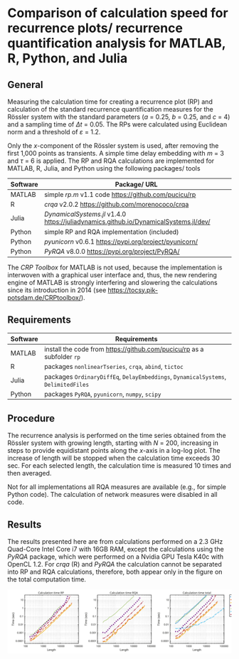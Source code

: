 # Comparison of calculation speed for recurrence plots/ recurrence quantification analysis for MATLAB, R, Python, and Julia

## General

Measuring the calculation time for creating a recurrence plot (RP)
and calculation of the standard recurrence quantification measures
for the Rössler system with the standard parameters (_a_ = 0.25, _b_ = 0.25, and _c_ = 4)
and a sampling time of _Δt_ = 0.05.
The RPs were calculated using Euclidean norm and a threshold of _ε_ = 1.2.

Only the _x_-component of the Rössler system is used, after removing the first 1,000
points as transients. A simple time delay embedding with _m_ = 3 and _τ_ = 6
is applied.
The RP and RQA calculations are implemented for MATLAB, R,
Julia, and Python using the following packages/ tools

Software | Package/ URL
---------|-------------
MATLAB   | simple _rp.m_ v1.1 code <https://github.com/pucicu/rp>
R        | _crqa_ v2.0.2 <https://github.com/morenococo/crqa>
Julia    | _DynamicalSystems.jl_ v1.4.0 <https://juliadynamics.github.io/DynamicalSystems.jl/dev/>
Python   | simple RP and RQA implementation (included)
Python   | _pyunicorn_ v0.6.1 <https://pypi.org/project/pyunicorn/>
Python   | _PyRQA_ v8.0.0 <https://pypi.org/project/PyRQA/>

The _CRP Toolbox_ for MATLAB is not used,
because the implementation is interwoven with a graphical user interface and, thus,
the new rendering engine of MATLAB is strongly interfering and slowering
the calculations since its introduction
in 2014 (see <https://tocsy.pik-potsdam.de/CRPtoolbox/>).

## Requirements

Software | Requirements
---------|--------------
MATLAB   | install the code from <https://github.com/pucicu/rp> as a subfolder `rp`
R        | packages `nonlinearTseries`, `crqa`, `abind`, `tictoc`
Julia    | packages `OrdinaryDiffEq`, `DelayEmbeddings`, `DynamicalSystems`, `DelimitedFiles`
Python   | packages `PyRQA`, `pyunicorn`, `numpy`, `scipy`

## Procedure

The recurrence analysis is performed on the time series obtained from the
Rössler system with growing length,
starting with _N_ = 200, increasing in steps to provide equidistant points along the
_x_-axis in a log-log plot. The increase of length will be stopped when the calculation time
exceeds 30 sec. For each selected length, the calculation time is measured
10 times and then averaged.

Not for all implementations all RQA measures are available (e.g., for simple Python code). The calculation of network measures were disabled in all code.

## Results

The results presented here are from
calculations performed on a 2.3 GHz Quad-Core Intel Core i7 with 16GB RAM, except
the calculations using the _PyRQA_ package, which were performed on a Nvidia
GPU Tesla K40c with OpenCL 1.2. For _crqa_ (R) and _PyRQA_ the calculation cannot be separated into RP and RQA calculations, therefore, both appear only in the figure on the total computation time.

![Computation speed for recurrence plots and recurrence quantification measures for the Rössler system.](software_speed.svg "Computation speed")